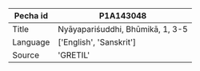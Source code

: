 |Pecha id | P1A143048
| --- | --- 
|Title | Nyāyapariśuddhi, Bhūmikā, 1, 3-5 
|Language | ['English', 'Sanskrit']
|Source | 'GRETIL'